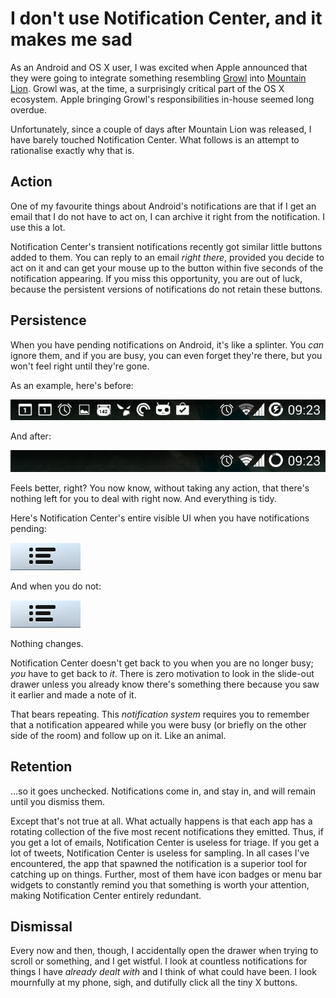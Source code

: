 # I don't use Notification Center, and it makes me sad

As an Android and OS X user, I was excited when Apple announced that they were
going to integrate something resembling [Growl][growl] into [Mountain
Lion][ars]. Growl was, at the time, a surprisingly critical part of the OS X
ecosystem. Apple bringing Growl's responsibilities in-house seemed long
overdue.

Unfortunately, since a couple of days after Mountain Lion was released, I have
barely touched Notification Center. What follows is an attempt to rationalise
exactly why that is.

## Action

One of my favourite things about Android's notifications are that if I get an
email that I do not have to act on, I can archive it right from the
notification. I use this a lot.

Notification Center's transient notifications recently got similar little
buttons added to them. You can reply to an email *right there*, provided you
decide to act on it and can get your mouse up to the button within five seconds
of the notification appearing. If you miss this opportunity, you are out of
luck, because the persistent versions of notifications do not retain these
buttons.

## Persistence

When you have pending notifications on Android, it's like a splinter. You *can*
ignore them, and if you are busy, you can even forget they're there, but you
won't feel right until they're gone.

As an example, here's before:

![lots of notifications](android-full.png)

And after:

![phew](android-empty.png)

Feels better, right? You now know, without taking any action, that there's
nothing left for you to deal with right now. And everything is tidy.

Here's Notification Center's entire visible UI when you have notifications
pending:

![lots of notifications?](osx-full.png)

And when you do not:

![oh](osx-empty.png)

Nothing changes.

Notification Center doesn't get back to you when you are no longer busy; *you*
have to get back to *it*. There is zero motivation to look in the slide-out
drawer unless you already know there's something there because you saw it
earlier and made a note of it.

That bears repeating. This *notification system* requires you to remember that
a notification appeared while you were busy (or briefly on the other side of
the room) and follow up on it. Like an animal.

## Retention

…so it goes unchecked. Notifications come in, and stay in, and will remain
until you dismiss them.

Except that's not true at all. What actually happens is that each app has a
rotating collection of the five most recent notifications they emitted. Thus,
if you get a lot of emails, Notification Center is useless for triage. If you
get a lot of tweets, Notification Center is useless for sampling. In all cases
I've encountered, the app that spawned the notification is a superior tool for
catching up on things. Further, most of them have icon badges or menu bar
widgets to constantly remind you that something is worth your attention, making
Notification Center entirely redundant.

## Dismissal

Every now and then, though, I accidentally open the drawer when trying to
scroll or something, and I get wistful. I look at countless notifications for
things I have *already dealt with* and I think of what could have been. I look
mournfully at my phone, sigh, and dutifully click all the tiny X buttons.

[growl]: https://en.wikipedia.org/wiki/Growl_%28software%29
[ars]: http://arstechnica.com/apple/2012/07/os-x-10-8/4/#notification-center
